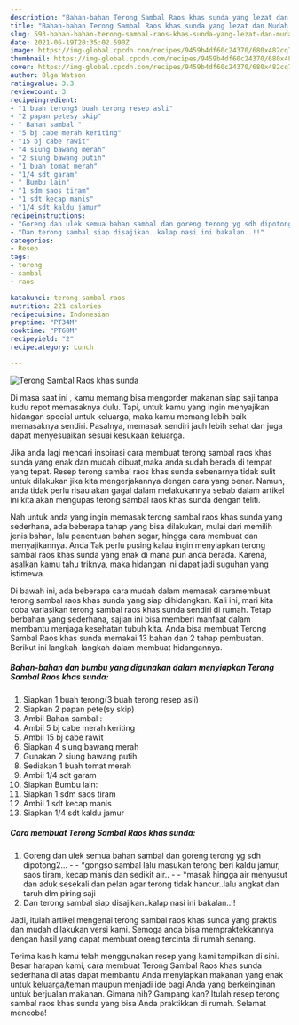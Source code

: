 ```yaml
---
description: "Bahan-bahan Terong Sambal Raos khas sunda yang lezat dan Mudah Dibuat"
title: "Bahan-bahan Terong Sambal Raos khas sunda yang lezat dan Mudah Dibuat"
slug: 593-bahan-bahan-terong-sambal-raos-khas-sunda-yang-lezat-dan-mudah-dibuat
date: 2021-06-19T20:35:02.590Z
image: https://img-global.cpcdn.com/recipes/9459b4df60c24370/680x482cq70/terong-sambal-raos-khas-sunda-foto-resep-utama.jpg
thumbnail: https://img-global.cpcdn.com/recipes/9459b4df60c24370/680x482cq70/terong-sambal-raos-khas-sunda-foto-resep-utama.jpg
cover: https://img-global.cpcdn.com/recipes/9459b4df60c24370/680x482cq70/terong-sambal-raos-khas-sunda-foto-resep-utama.jpg
author: Olga Watson
ratingvalue: 3.3
reviewcount: 3
recipeingredient:
- "1 buah terong3 buah terong resep asli"
- "2 papan petesy skip"
- " Bahan sambal "
- "5 bj cabe merah keriting"
- "15 bj cabe rawit"
- "4 siung bawang merah"
- "2 siung bawang putih"
- "1 buah tomat merah"
- "1/4 sdt garam"
- " Bumbu lain"
- "1 sdm saos tiram"
- "1 sdt kecap manis"
- "1/4 sdt kaldu jamur"
recipeinstructions:
- "Goreng dan ulek semua bahan sambal dan goreng terong yg sdh dipotong2...  *gongso sambal lalu masukan terong beri kaldu jamur, saos tiram, kecap manis dan sedikit air..  *masak hingga air menyusut dan aduk sesekali dan pelan agar terong tidak hancur..lalu angkat dan taruh dlm piring saji"
- "Dan terong sambal siap disajikan..kalap nasi ini bakalan..!!"
categories:
- Resep
tags:
- terong
- sambal
- raos

katakunci: terong sambal raos 
nutrition: 221 calories
recipecuisine: Indonesian
preptime: "PT34M"
cooktime: "PT60M"
recipeyield: "2"
recipecategory: Lunch

---
```



![Terong Sambal Raos khas sunda](https://img-global.cpcdn.com/recipes/9459b4df60c24370/680x482cq70/terong-sambal-raos-khas-sunda-foto-resep-utama.jpg)

Di masa  saat ini , kamu memang bisa mengorder makanan siap saji tanpa kudu repot memasaknya dulu. Tapi, untuk kamu yang ingin menyajikan hidangan special untuk keluarga, maka kamu memang lebih baik memasaknya sendiri. Pasalnya, memasak sendiri jauh lebih sehat dan juga dapat menyesuaikan sesuai kesukaan keluarga.

Jika anda lagi mencari inspirasi cara membuat terong sambal raos khas sunda yang enak dan mudah dibuat,maka anda sudah berada di tempat yang tepat. Resep terong sambal raos khas sunda  sebenarnya tidak sulit untuk dilakukan jika kita mengerjakannya dengan cara yang benar. Namun, anda tidak perlu risau akan gagal dalam melakukannya 
sebab dalam artikel ini kita akan mengupas terong sambal raos khas sunda dengan teliti.  



Nah untuk anda yang ingin memasak terong sambal raos khas sunda yang sederhana, ada beberapa tahap yang bisa dilakukan, mulai dari memilih jenis bahan, lalu penentuan bahan segar, hingga cara membuat dan menyajikannya. Anda Tak perlu pusing kalau ingin menyiapkan terong sambal raos khas sunda yang enak di mana pun anda berada. Karena, asalkan kamu  tahu triknya, maka hidangan ini dapat jadi suguhan yang istimewa.

Di bawah ini, ada beberapa cara mudah dalam memasak caramembuat terong sambal raos khas sunda yang siap dihidangkan. Kali ini, mari kita coba variasikan terong sambal raos khas sunda sendiri di rumah. Tetap berbahan yang sederhana, sajian ini bisa memberi manfaat dalam membantu menjaga kesehatan tubuh kita. Anda bisa membuat Terong Sambal Raos khas sunda memakai 13 bahan dan 2 tahap pembuatan. Berikut ini langkah-langkah dalam membuat hidangannya.

<!--inarticleads1-->

##### Bahan-bahan dan bumbu yang digunakan dalam menyiapkan Terong Sambal Raos khas sunda:

1. Siapkan 1 buah terong(3 buah terong resep asli)
1. Siapkan 2 papan pete(sy skip)
1. Ambil  Bahan sambal :
1. Ambil 5 bj cabe merah keriting
1. Ambil 15 bj cabe rawit
1. Siapkan 4 siung bawang merah
1. Gunakan 2 siung bawang putih
1. Sediakan 1 buah tomat merah
1. Ambil 1/4 sdt garam
1. Siapkan  Bumbu lain:
1. Siapkan 1 sdm saos tiram
1. Ambil 1 sdt kecap manis
1. Siapkan 1/4 sdt kaldu jamur




<!--inarticleads2-->

##### Cara membuat Terong Sambal Raos khas sunda:

1. Goreng dan ulek semua bahan sambal dan goreng terong yg sdh dipotong2... -  - *gongso sambal lalu masukan terong beri kaldu jamur, saos tiram, kecap manis dan sedikit air.. -  - *masak hingga air menyusut dan aduk sesekali dan pelan agar terong tidak hancur..lalu angkat dan taruh dlm piring saji
1. Dan terong sambal siap disajikan..kalap nasi ini bakalan..!!




Jadi, itulah artikel mengenai  terong sambal raos khas sunda  yang praktis dan mudah dilakukan versi kami. Semoga anda bisa mempraktekkannya dengan hasil yang dapat membuat oreng tercinta di rumah senang. 

Terima kasih kamu telah menggunakan resep yang kami tampilkan di sini. Besar harapan kami, cara membuat  Terong Sambal Raos khas sunda sederhana di atas dapat membantu Anda menyiapkan makanan yang enak untuk keluarga/teman maupun menjadi ide bagi Anda yang berkeinginan untuk berjualan makanan. Gimana nih? Gampang kan? Itulah resep terong sambal raos khas sunda yang bisa Anda praktikkan di rumah. Selamat mencoba!

